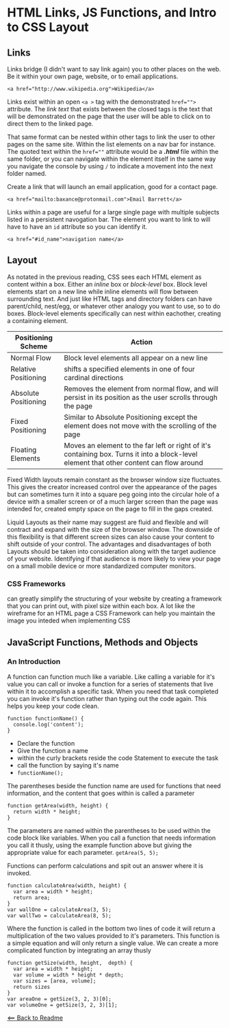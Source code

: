 # HTML Links, JS Functions, and Intro to CSS Layout

## Links

Links bridge (I didn't want to say link again) you to other places on the web. Be it within your own page, website, or to email applications.

`<a href="http://www.wikipedia.org">Wikipedia</a>`

Links exist within an open `<a >` tag with the demonstrated `href="">` attribute. The *link text* that exists between the closed tags is the text that will be demonstrated on the page that the user will be able to click on to direct them to the linked page.

That same format can be nested within other tags to link the user to other pages on the same site. Within the list elements on a nav bar for instance. The quoted text within the `href=""` attribute would be a ***.html*** file within the same folder, or you can navigate within the element itself in the same way you navigate the console by using `/` to indicate a movement into the next folder named.

Create a link that will launch an email application, good for a contact page.

`<a href="mailto:baxance@protonmail.com">Email Barrett</a>`

Links within a page are useful for a large single page with multiple subjects listed in a persistent navogation bar. The element you want to link to will have to have an `id` attribute so you can identify it.

`<a href="#id_name">navigation name</a>`

## Layout

As notated in the previous reading, CSS sees each HTML element as content within a box. Either an *inline* box or *block-level* box. Block level elements start on a new line while inline elements will flow between surrounding text. And just like HTML tags and directory folders can have parent/child, nest/egg, or whatever other analogy you want to use, so to do boxes. Block-level elements specifically can nest within eachother, creating a containing element.

Positioning Scheme | Action
--|--
Normal Flow | Block level elements all appear on a new line
Relative Positioning | shifts a specified elements in one of four cardinal directions
Absolute Positioning | Removes the element from normal flow, and will persist in its position as the user scrolls through the page
Fixed Positioning | Similar to Absolute Positioning except the element does not move with the scrolling of the page
Floating Elements | Moves an element to the far left or right of it's containing box. Turns it into a block-level element that other content can flow around

Fixed Width layouts remain constant as the browser window size fluctuates. This gives the creator increased control over the appearance of the pages but can sometimes turn it into a square peg going into the circular hole of a device with a smaller screen or of a much larger screen than the page was intended for, created empty space on the page to fill in the gaps created.

Liquid Layouts as their name may suggest are fluid and flexible and will contract and expand with the size of the browser window. The downside of this flexibility is that different screen sizes can also cause your content to shift outside of your control. The advantages and disadvantages of both Layouts should be taken into consideration along with the target audience of your website. Identifying if that audience is more likely to view your page on a small mobile device or more standardized computer monitors.

### CSS Frameworks
can greatly simplify the structuring of your website by creating a framework that you can print out, with pixel size within each box. A lot like the wireframe for an HTML page a CSS Framework can help you maintain the image you inteded when implementing CSS

## JavaScript Functions, Methods and Objects
### An Introduction
A function can function much like a variable. Like calling a variable for it's value you can call or invoke a function for a series of statements that live within it to accomplish a specific task. When you need that task completed you can invoke it's function rather than typing out the code again. This helps you keep your code clean.
```
function functionName() {
  console.log('content');
}
```
- Declare the function
- Give the function a name
- within the curly brackets reside the code Statement to execute the task
- call the function by saying it's name
- `functionName();`

The parentheses beside the function name are used for functions that need information, and the content that goes within is called a parameter
```
function getArea(width, height) {
  return width * height;
}
```
The parameters are named within the parentheses to be used within the code block like variables. When you call a function that needs information you call it thusly, using the example function above but giving the appropriate value for each parameter. `getArea(5, 5);`

Functions can perform calculations and spit out an answer where it is invoked.
```
function calculateArea(width, height) {
  var area = width * height;
  return area;
}
var wallOne = calculateArea(3, 5);
var wallTwo = calculateArea(8, 5);
```
Where the function is called in the bottom two lines of code it will return a multiplication of the two values provided to it's parameters. This function is a simple equation and will only return a single value. We can create a more complicated function by integrating an array thusly
```
function getSize(width, height,  depth) {
  var area = width * height;
  var volume = width * height * depth;
  var sizes = [area, volume];
  return sizes
}
var areaOne = getSize(3, 2, 3)[0];
var volumeOne = getSize(3, 2, 3)[1];
```


[<== Back to Readme](README.md)